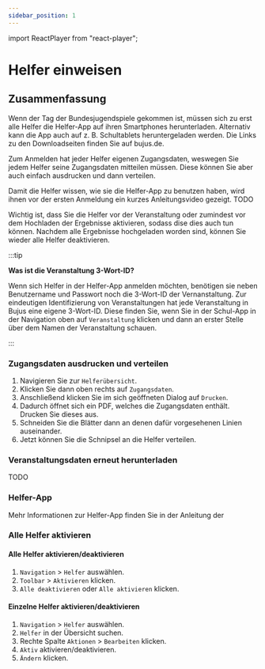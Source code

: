 ```yaml
---
sidebar_position: 1
---
```


import ReactPlayer from "react-player";

# Helfer einweisen

<!-- ## Video

<div className="video__wrapper">
  <ReactPlayer
    className="video__player"
    controls
    config={{
      file: {
        attributes: {
          poster:
            "https://uploads-ssl.webflow.com/60cb8d6c93a6a6dfa3b7f245/64345e1514a8f53d8aad199e_school-instructions-video-thumbnail.jpg",
        },
      },
    }}
    height="100%"
    url="https://storage.googleapis.com/files.school-app.bujus.de/school-instructions-v2-compressed.mp4"
    width="100%"
  />
</div>
­{" "} -->

## Zusammenfassung

Wenn der Tag der Bundesjugendspiele gekommen ist, müssen sich zu erst alle Helfer die Helfer-App auf ihren Smartphones herunterladen. Alternativ kann die App auch auf z. B. Schultablets heruntergeladen werden. Die Links zu den Downloadseiten finden Sie auf bujus.de.

Zum Anmelden hat jeder Helfer eigenen Zugangsdaten, weswegen Sie jedem Helfer seine Zugangsdaten mitteilen müssen. Diese können Sie aber auch einfach ausdrucken und dann verteilen.

Damit die Helfer wissen, wie sie die Helfer-App zu benutzen haben, wird ihnen vor der ersten Anmeldung ein kurzes Anleitungsvideo gezeigt. TODO

Wichtig ist, dass Sie die Helfer vor der Veranstaltung oder zumindest vor dem Hochladen der Ergebnisse aktivieren, sodass dise dies auch tun können. Nachdem alle Ergebnisse hochgeladen worden sind, können Sie wieder alle Helfer deaktivieren.

:::tip

**Was ist die Veranstaltung 3-Wort-ID?**

Wenn sich Helfer in der Helfer-App anmelden möchten, benötigen sie neben Benutzername und Passwort noch die 3-Wort-ID der Vernanstaltung. Zur eindeutigen Identifizierung von Veranstaltungen hat jede Veranstaltung in Bujus eine eigene 3-Wort-ID. Diese finden Sie, wenn Sie in der Schul-App in der Navigation oben auf `Veranstaltung` klicken und dann an erster Stelle über dem Namen der Veranstaltung schauen.

:::

### Zugangsdaten ausdrucken und verteilen

1. Navigieren Sie zur `Helferübersicht`.
2. Klicken Sie dann oben rechts auf `Zugangsdaten`.
3. Anschließend klicken Sie im sich geöffneten Dialog auf `Drucken`.
4. Dadurch öffnet sich ein PDF, welches die Zugangsdaten enthält. Drucken Sie dieses aus.
5. Schneiden Sie die Blätter dann an denen dafür vorgesehenen Linien auseinander.
6. Jetzt können Sie die Schnipsel an die Helfer verteilen.

### Veranstaltungsdaten erneut herunterladen

TODO

### Helfer-App

Mehr Informationen zur Helfer-App finden Sie in der Anleitung der

### Alle Helfer aktivieren

#### Alle Helfer aktivieren/deaktivieren

1. `Navigation` > `Helfer` auswählen.
2. `Toolbar` > `Aktivieren` klicken.
3. `Alle deaktivieren` oder `Alle aktivieren` klicken.

#### Einzelne Helfer aktivieren/deaktivieren

1. `Navigation` > `Helfer` auswählen.
2. `Helfer` in der Übersicht suchen.
3. Rechte Spalte `Aktionen` > `Bearbeiten` klicken.
4. `Aktiv` aktivieren/deaktivieren.
5. `Ändern` klicken.
